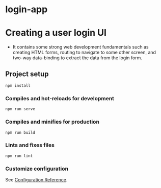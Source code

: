 # login-app

# Creating a user login UI
- It contains some strong web development fundamentals such as creating HTML forms, routing to navigate to some other screen, and two-way data-binding to extract the data from the login form.

## Project setup
```
npm install
```

### Compiles and hot-reloads for development
```
npm run serve
```

### Compiles and minifies for production
```
npm run build
```

### Lints and fixes files
```
npm run lint
```

### Customize configuration
See [Configuration Reference](https://cli.vuejs.org/config/).

